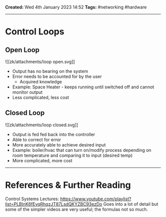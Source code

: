 **Created:** Wed 4th January 2023 14:52
**Tags:** #networking #hardware 

---

# Control Loops
## Open Loop
![[zk/attachments/loop open.svg]]
- Output has no bearing on the system
- Error needs to be accounted for by the user
	- Acquired knowledge
- Example: Space Heater - keeps running until switched off and cannot monitor output
- Less complicated, less cost

## Closed Loop

![[zk/attachments/loop closed.svg]]
- Output is fed fed back into the controller
- Able to correct for error
- More accurately able to achieve desired input
- Example: boiler/hvac that can turn on/modify process depending on room temperature and comparing it to input (desired temp)
- More complicated, more cost


---
# References & Further Reading

Control Systems Lectures:
https://www.youtube.com/playlist?list=PLBlnK6fEyqRhqzJT87LsdQKYZBC93ezDo
Goes into a lot of detail but some of the simpler videos are very useful; the formulas not so much.